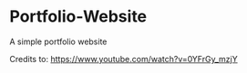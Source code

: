 # Portfolio-Website
A simple portfolio website

Credits to:
https://www.youtube.com/watch?v=0YFrGy_mzjY
